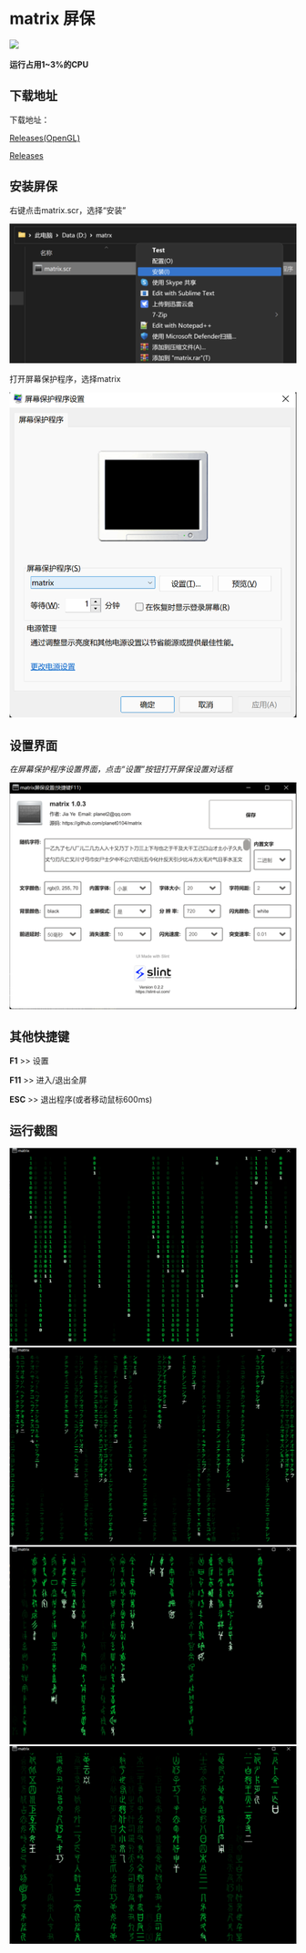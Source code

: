 # matrix 屏保

[![](https://img.shields.io/badge/latest-1.0.4-red.svg)](https://github.com/planet0104/matrix/releases)

**运行占用1~3%的CPU**

## 下载地址

下载地址：

[Releases(OpenGL)](https://github.com/planet0104/matrix/releases)

[Releases](https://github.com/planet0104/matrix/releases/tag/1.0.3)

## 安装屏保

右键点击matrix.scr，选择“安装”

<img src="images/install.png" />

打开屏幕保护程序，选择matrix

<img src="images/setscr.png" />

## 设置界面
*在屏幕保护程序设置界面，点击“设置”按钮打开屏保设置对话框*

<img src="images/setting.png" />

## 其他快捷键

**F1** >> 设置

**F11** >> 进入/退出全屏

**ESC** >> 退出程序(或者移动鼠标600ms)

## 运行截图

<img src="images/01.png" />

<img src="images/02.png" />

<img src="images/03.png" />

<img src="images/04.png" />

